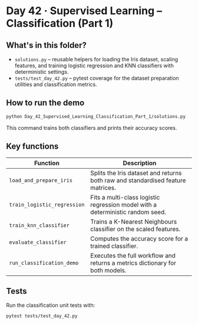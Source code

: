 # Day 42 · Supervised Learning – Classification (Part 1)

## What's in this folder?

- `solutions.py` – reusable helpers for loading the Iris dataset, scaling features, and training logistic regression and KNN classifiers with deterministic settings.
- `tests/test_day_42.py` – pytest coverage for the dataset preparation utilities and classification metrics.

## How to run the demo

```bash
python Day_42_Supervised_Learning_Classification_Part_1/solutions.py
```

This command trains both classifiers and prints their accuracy scores.

## Key functions

| Function | Description |
| --- | --- |
| `load_and_prepare_iris` | Splits the Iris dataset and returns both raw and standardised feature matrices. |
| `train_logistic_regression` | Fits a multi-class logistic regression model with a deterministic random seed. |
| `train_knn_classifier` | Trains a K-Nearest Neighbours classifier on the scaled features. |
| `evaluate_classifier` | Computes the accuracy score for a trained classifier. |
| `run_classification_demo` | Executes the full workflow and returns a metrics dictionary for both models. |

## Tests

Run the classification unit tests with:

```bash
pytest tests/test_day_42.py
```
